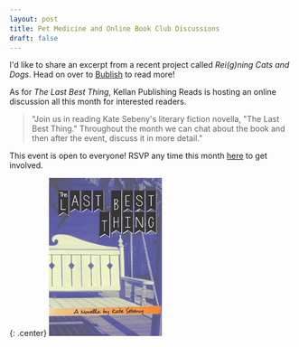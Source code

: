 ```yaml
---
layout: post
title: Pet Medicine and Online Book Club Discussions
draft: false
---
```


I'd like to share an excerpt from a recent project called *Rei(g)ning Cats and Dogs*.  Head on over to   [Bublish](https://www.bublish.com/bubble/stream/8757?share=email) to read more!

As for *The Last Best Thing*, Kellan Publishing Reads is hosting an online discussion all this month for interested readers.

> "Join us in reading Kate Sebeny's literary fiction novella, "The Last Best Thing." Throughout the month we can chat about the book and then after the event, discuss it in more detail."

This event is open to everyone! RSVP any time this month [here](https://www.goodreads.com/event/show/981868-a-look-into-the-last-best-thing) to get involved.

{: .center}
[![The Last Best Thing](https://raw.githubusercontent.com/KateSebeny/katesebeny.github.io/master/images/TheLastBestThing/TheLastBestThingFrontCover.jpg "The Last Best Thing")](http://kellanpublishing.3dcartstores.com/The-Last-Best-Thing_p_34.html?AffId=9)
